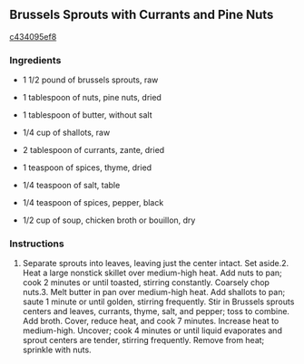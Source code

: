 ## Brussels Sprouts with Currants and Pine Nuts

[c434095ef8](http://www.myrecipes.com/recipe/brussels-sprouts-with-currants-pine-nuts)

### Ingredients

 - 1 1/2 pound of brussels sprouts, raw

 - 1 tablespoon of nuts, pine nuts, dried

 - 1 tablespoon of butter, without salt

 - 1/4 cup of shallots, raw

 - 2 tablespoon of currants, zante, dried

 - 1 teaspoon of spices, thyme, dried

 - 1/4 teaspoon of salt, table

 - 1/4 teaspoon of spices, pepper, black

 - 1/2 cup of soup, chicken broth or bouillon, dry

### Instructions

1. Separate sprouts into leaves, leaving just the center intact. Set aside.2. Heat a large nonstick skillet over medium-high heat. Add nuts to pan; cook 2 minutes or until toasted, stirring constantly. Coarsely chop nuts.3. Melt butter in pan over medium-high heat. Add shallots to pan; saute 1 minute or until golden, stirring frequently. Stir in Brussels sprouts centers and leaves, currants, thyme, salt, and pepper; toss to combine. Add broth. Cover, reduce heat, and cook 7 minutes. Increase heat to medium-high. Uncover; cook 4 minutes or until liquid evaporates and sprout centers are tender, stirring frequently. Remove from heat; sprinkle with nuts.
